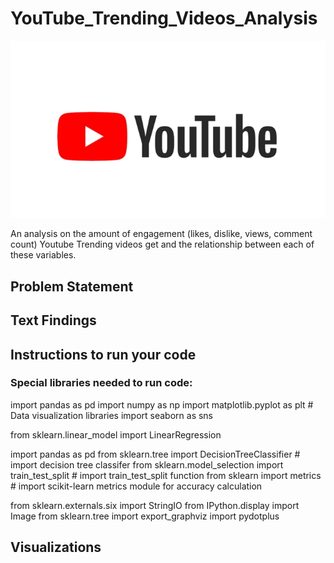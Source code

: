 # YouTube_Trending_Videos_Analysis
![](images/YouTube%20Logo.png)

An analysis on the amount of engagement (likes, dislike, views, comment count) Youtube Trending videos get and the relationship between each of these variables.
## Problem Statement
## Text Findings
## Instructions to run your code
### Special libraries needed to run code: 
import pandas as pd
import numpy as np
import matplotlib.pyplot as plt  # Data visualization libraries
import seaborn as sns  

from sklearn.linear_model import LinearRegression 

import pandas as pd
from sklearn.tree import DecisionTreeClassifier # import decision tree classifer 
from sklearn.model_selection import train_test_split # import train_test_split function
from sklearn import metrics # import scikit-learn metrics module for accuracy calculation 

from sklearn.externals.six import StringIO
from IPython.display import Image
from sklearn.tree import export_graphviz
import pydotplus

## Visualizations
